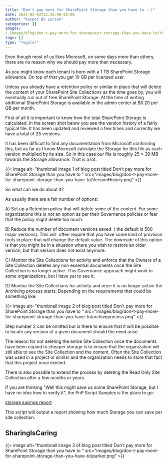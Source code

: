```yaml
---
title: "Don't pay more for SharePoint Storage than you have to :-)"
date: 2022-02-03T12:35:00-05:00
author: "Kasper Bo Larsen"
categories: []
images:
- images/blog/don-t-pay-more-for-sharepoint-storage-than-you-have-to/VersionHistory.png
tags: []
type: "regular"
---
```



Even though most of us likes Microsoft, on some days more than others, there are no reason why we should pay more than necessary.

As you might know each tenant is born with a 1 TB SharePoint Storage allowance. On top of that you get 10 GB per licensed user.

Unless you already have a retention policy or similar in place that will delete the content of your SharePoint Site Collections as the time goes by, you will eventually run out of free SharePoint Storage. At the time of writing additional SharePoint Storage is available in the admin center at $0.20 per GB per month.

First of all it is important to know how the total SharePoint Storage is calculated. In the screen shot below you see the version history of a fairly typical file. It has been updated and reviewed a few times and currently we have a total of 25 versions.

It has been difficult to find any documentation from Microsoft confirming this, but as far as I know Microsoft calculate the Storage for this file as each version multiplied by its size. So in this case our file is roughly 25 \* 39 MB towards the Storage allowance. That is a lot. 

{{< image alt="thumbnail image 1 of blog post titled Don't pay more for SharePoint Storage than you have to " src="images/blog/don-t-pay-more-for-sharepoint-storage-than-you-have-to/VersionHistory.png" >}}

So what can we do about it?

As usually there are a fair number of options:

A) Set up a Retention policy that will delete some of the content. For some organizations this is not an option as per their Governance policies or fear that the policy might delete too much. 

B) Reduce the number of document versions saved  ( the default is 500 major versions). This will  often require that you have some kind of provision tools in place that will change the default value. The downside of this option is that you might be in a situation where you wish to restore an older version, but that version does not exist anymore.

C) Monitor the Site Collections for activity and enforce that the Owners of a Site Collection deletes any non essential documents once the Site Collection is no longer active. This Governance approach might work in some organizations, but I have yet to see it.

D) Monitor the Site Collections for activity and once it is no longer active the Archiving process starts. Depending on the requirements that could be something like:    

{{< image alt="thumbnail image 2 of blog post titled Don't pay more for SharePoint Storage than you have to " src="images/blog/don-t-pay-more-for-sharepoint-storage-than-you-have-to/archiveprocess.png" >}}

Step number 2 can be omitted but is there to ensure that it will be possible to locate any version of a given document should the need arise.

The reason for not deleting the entire Site Collection once the documents have been copied to cheaper storage is to ensure that the organization will still able to see the Site Collection and the content. Often the Site Collection was used in a project or similar and the organization needs to store that fact that this project once existed.

There is also possible to extend the process by deleting the Read Only Site Collection after a few months or years.  

If you are thinking "Well this might save us some SharePoint Storage, but I have no idea how to verify it", the PnP Script Samples is the place to go:

[storage savings report](https://pnp.github.io/script-samples/spo-generate-sp-storage-savings-report/README.html)

This script will output a report showing how much Storage you can save per site collection.

## SharingIsCaring

{{< image alt="thumbnail image 3 of blog post titled Don't pay more for SharePoint Storage than you have to " src="images/blog/don-t-pay-more-for-sharepoint-storage-than-you-have-to/parker.png" >}}
